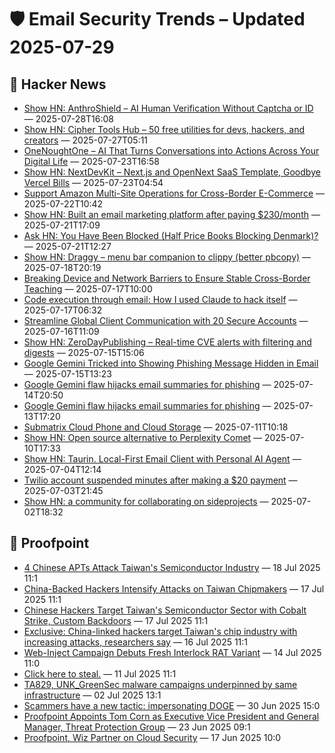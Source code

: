 # 🛡️ Email Security Trends – Updated 2025-07-29

## 📰 Hacker News
- [Show HN: AnthroShield – AI Human Verification Without Captcha or ID](https://anthroshield.com/demo-login) — 2025-07-28T16:08
- [Show HN: Cipher Tools Hub – 50 free utilities for devs, hackers, and creators](https://ciphertoolshub.com) — 2025-07-27T05:11
- [OneNoughtOne – AI That Turns Conversations into Actions Across Your Digital Life](https://news.ycombinator.com/item?id=44661394) — 2025-07-23T16:58
- [Show HN: NextDevKit – Next.js and OpenNext SaaS Template, Goodbye Vercel Bills](https://nextdevkit.com) — 2025-07-23T04:54
- [Support Amazon Multi-Site Operations for Cross-Border E-Commerce](https://news.ycombinator.com/item?id=44645303) — 2025-07-22T10:42
- [Show HN: Built an email marketing platform after paying $230/month](https://www.fertit.com) — 2025-07-21T17:09
- [Ask HN: You Have Been Blocked (Half Price Books Blocking Denmark)?](https://news.ycombinator.com/item?id=44634336) — 2025-07-21T12:27
- [Show HN: Draggy – menu bar companion to clippy (better pbcopy)](https://github.com/neilberkman/clippy/blob/main/README.md) — 2025-07-18T20:19
- [Breaking Device and Network Barriers to Ensure Stable Cross-Border Teaching](https://news.ycombinator.com/item?id=44591554) — 2025-07-17T10:00
- [Code execution through email: How I used Claude to hack itself](https://www.pynt.io/blog/llm-security-blogs/code-execution-through-email-how-i-used-claude-mcp-to-hack-itself) — 2025-07-17T06:32
- [Streamline Global Client Communication with 20 Secure Accounts](https://news.ycombinator.com/item?id=44580876) — 2025-07-16T11:09
- [Show HN: ZeroDayPublishing – Real-time CVE alerts with filtering and digests](https://zerodaypublishing.com) — 2025-07-15T15:06
- [Google Gemini Tricked into Showing Phishing Message Hidden in Email](https://www.securityweek.com/google-gemini-tricked-into-showing-phishing-message-hidden-in-email/) — 2025-07-15T13:23
- [Google Gemini flaw hijacks email summaries for phishing](https://www.bleepingcomputer.com/news/security/google-gemini-flaw-hijacks-email-summaries-for-phishing/) — 2025-07-14T20:50
- [Google Gemini flaw hijacks email summaries for phishing](https://www.bleepingcomputer.com/news/security/google-gemini-flaw-hijacks-email-summaries-for-phishing/) — 2025-07-13T17:20
- [Submatrix Cloud Phone and Cloud Storage](https://news.ycombinator.com/item?id=44530462) — 2025-07-11T10:18
- [Show HN: Open source alternative to Perplexity Comet](https://www.browseros.com/) — 2025-07-10T17:33
- [Show HN: Taurin. Local-First Email Client with Personal AI Agent](https://www.taurin.io/) — 2025-07-04T12:14
- [Twilio account suspended minutes after making a $20 payment](https://news.ycombinator.com/item?id=44459439) — 2025-07-03T21:45
- [Show HN: a community for collaborating on sideprojects](https://relentlessly.no/) — 2025-07-02T18:32

## 📰 Proofpoint
- [4 Chinese APTs Attack Taiwan's Semiconductor Industry](https://www.proofpoint.com/us/newsroom/news/4-chinese-apts-attack-taiwans-semiconductor-industry) — 18 Jul 2025 11:1
- [China-Backed Hackers Intensify Attacks on Taiwan Chipmakers](https://www.proofpoint.com/us/newsroom/news/china-backed-hackers-intensify-attacks-taiwan-chipmakers) — 17 Jul 2025 11:1
- [Chinese Hackers Target Taiwan's Semiconductor Sector with Cobalt Strike, Custom Backdoors](https://www.proofpoint.com/us/newsroom/news/chinese-hackers-target-taiwans-semiconductor-sector-cobalt-strike-custom-backdoors) — 17 Jul 2025 11:1
- [Exclusive: China-linked hackers target Taiwan's chip industry with increasing attacks, researchers say](https://www.proofpoint.com/us/newsroom/news/exclusive-china-linked-hackers-target-taiwans-chip-industry-increasing-attacks) — 16 Jul 2025 11:1
- [Web-Inject Campaign Debuts Fresh Interlock RAT Variant](https://www.proofpoint.com/us/newsroom/news/web-inject-campaign-debuts-fresh-interlock-rat-variant) — 14 Jul 2025 11:0
- [Click here to steal.](https://www.proofpoint.com/us/newsroom/news/click-here-steal) — 11 Jul 2025 11:1
- [TA829, UNK_GreenSec malware campaigns underpinned by same infrastructure](https://www.proofpoint.com/us/newsroom/news/ta829-unkgreensec-malware-campaigns-underpinned-same-infrastructure) — 02 Jul 2025 13:1
- [Scammers have a new tactic: impersonating DOGE](https://www.proofpoint.com/us/newsroom/news/scammers-have-new-tactic-impersonating-doge) — 30 Jun 2025 15:0
- [Proofpoint Appoints Tom Corn as Executive Vice President and General Manager, Threat Protection Group](https://www.proofpoint.com/us/newsroom/press-releases/proofpoint-appoints-tom-corn-executive-vice-president-and-general-manager) — 23 Jun 2025 09:1
- [Proofpoint, Wiz Partner on Cloud Security](https://www.proofpoint.com/us/newsroom/news/proofpoint-wiz-partner-cloud-security) — 17 Jun 2025 10:0

